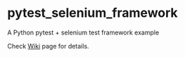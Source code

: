 # pytest_selenium_framework
A Python pytest + selenium test framework example

Check [Wiki](https://github.com/peterjpxie/pytest_selenium_framework/wiki) page for details.

